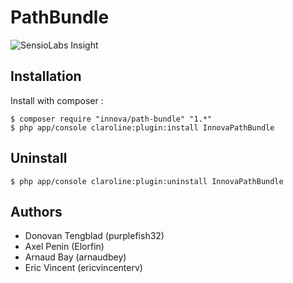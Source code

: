 # PathBundle

![SensioLabs Insight][1]

## Installation

Install with composer :

    $ composer require "innova/path-bundle" "1.*" 
    $ php app/console claroline:plugin:install InnovaPathBundle

## Uninstall 

    $ php app/console claroline:plugin:uninstall InnovaPathBundle 

## Authors

* Donovan Tengblad (purplefish32)
* Axel Penin (Elorfin)
* Arnaud Bay (arnaudbey)
* Eric Vincent (ericvincenterv)

[1]: https://insight.sensiolabs.com/projects/91c3195e-8056-40e9-b1d3-e5cc10230e4f/small.png
